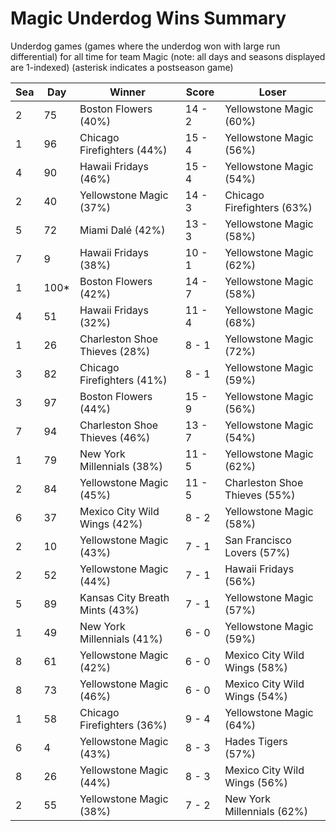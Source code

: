 # Magic Underdog Wins Summary



Underdog games (games where the underdog won with large run differential) for all time for team Magic (note: all days and seasons displayed are 1-indexed) (asterisk indicates a postseason game)


| Sea | Day | Winner | Score | Loser | 
| ------ |------ |------ |------ |------ |
| 2 | 75 | Boston Flowers (40%) | 14 - 2 | Yellowstone Magic (60%) | 
| 1 | 96 | Chicago Firefighters (44%) | 15 - 4 | Yellowstone Magic (56%) | 
| 4 | 90 | Hawaii Fridays (46%) | 15 - 4 | Yellowstone Magic (54%) | 
| 2 | 40 | Yellowstone Magic (37%) | 14 - 3 | Chicago Firefighters (63%) | 
| 5 | 72 | Miami Dalé (42%) | 13 - 3 | Yellowstone Magic (58%) | 
| 7 | 9 | Hawaii Fridays (38%) | 10 - 1 | Yellowstone Magic (62%) | 
| 1 | 100* | Boston Flowers (42%) | 14 - 7 | Yellowstone Magic (58%) | 
| 4 | 51 | Hawaii Fridays (32%) | 11 - 4 | Yellowstone Magic (68%) | 
| 1 | 26 | Charleston Shoe Thieves (28%) | 8 - 1 | Yellowstone Magic (72%) | 
| 3 | 82 | Chicago Firefighters (41%) | 8 - 1 | Yellowstone Magic (59%) | 
| 3 | 97 | Boston Flowers (44%) | 15 - 9 | Yellowstone Magic (56%) | 
| 7 | 94 | Charleston Shoe Thieves (46%) | 13 - 7 | Yellowstone Magic (54%) | 
| 1 | 79 | New York Millennials (38%) | 11 - 5 | Yellowstone Magic (62%) | 
| 2 | 84 | Yellowstone Magic (45%) | 11 - 5 | Charleston Shoe Thieves (55%) | 
| 6 | 37 | Mexico City Wild Wings (42%) | 8 - 2 | Yellowstone Magic (58%) | 
| 2 | 10 | Yellowstone Magic (43%) | 7 - 1 | San Francisco Lovers (57%) | 
| 2 | 52 | Yellowstone Magic (44%) | 7 - 1 | Hawaii Fridays (56%) | 
| 5 | 89 | Kansas City Breath Mints (43%) | 7 - 1 | Yellowstone Magic (57%) | 
| 1 | 49 | New York Millennials (41%) | 6 - 0 | Yellowstone Magic (59%) | 
| 8 | 61 | Yellowstone Magic (42%) | 6 - 0 | Mexico City Wild Wings (58%) | 
| 8 | 73 | Yellowstone Magic (46%) | 6 - 0 | Mexico City Wild Wings (54%) | 
| 1 | 58 | Chicago Firefighters (36%) | 9 - 4 | Yellowstone Magic (64%) | 
| 6 | 4 | Yellowstone Magic (43%) | 8 - 3 | Hades Tigers (57%) | 
| 8 | 26 | Yellowstone Magic (44%) | 8 - 3 | Mexico City Wild Wings (56%) | 
| 2 | 55 | Yellowstone Magic (38%) | 7 - 2 | New York Millennials (62%) | 


